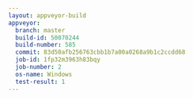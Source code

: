 ```yaml
---
layout: appveyor-build
appveyor:
  branch: master
  build-id: 50070244
  build-number: 585
  commit: 83d50afb256763cbb1b7a00a0268a9b1c2ccdd68
  job-id: 1fp32m3963h83bqy
  job-number: 2
  os-name: Windows
  test-result: 1
---
```

